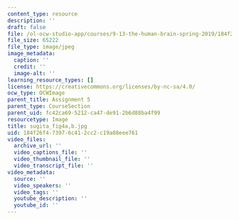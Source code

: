 ```yaml
---
content_type: resource
description: ''
draft: false
file: /ol-ocw-studio-app/courses/9-13-the-human-brain-spring-2019/184f26f473976c412cc2c19a08eee761_sugita_fig4a-b.jpg
file_size: 65222
file_type: image/jpeg
image_metadata:
  caption: ''
  credit: ''
  image-alt: ''
learning_resource_types: []
license: https://creativecommons.org/licenses/by-nc-sa/4.0/
ocw_type: OCWImage
parent_title: Assignment 5
parent_type: CourseSection
parent_uid: fc42ca69-5212-ca47-de91-2b6d88ba4f99
resourcetype: Image
title: sugita_fig4a,b.jpg
uid: 184f26f4-7397-6c41-2cc2-c19a08eee761
video_files:
  archive_url: ''
  video_captions_file: ''
  video_thumbnail_file: ''
  video_transcript_file: ''
video_metadata:
  source: ''
  video_speakers: ''
  video_tags: ''
  youtube_description: ''
  youtube_id: ''
---
```

